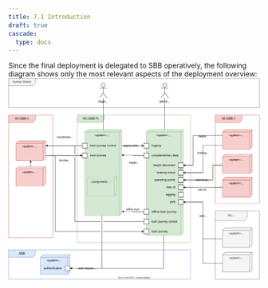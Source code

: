 ```yaml
---
title: 7.1 Introduction
draft: true
cascade:
  type: docs
---
```


Since the final deployment is delegated to SBB operatively, the following diagram shows only the most relevant aspects of the deployment overview:
![deployment_context.drawio.svg](deployment_context.drawio.svg)
